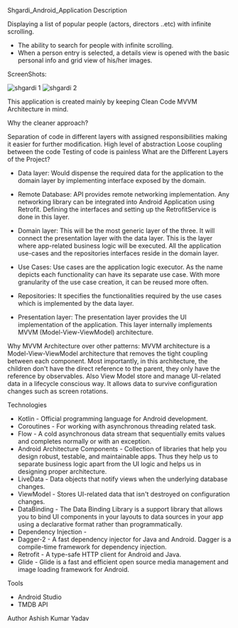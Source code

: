 Shgardi_Android_Application
Description

Displaying a list of popular people (actors, directors ..etc) with infinite scrolling.
* The ability to search for people with infinite scrolling.
* When a person entry is selected, a details view is opened with the basic personal info and grid view of his/her images.

ScreenShots:


![shgardi 1](https://github.com/user-attachments/assets/ca99cb35-3e59-41ab-803e-7fe76a909b72)  ![shgardi 2](https://github.com/user-attachments/assets/91a61606-5741-4015-9a93-81997824adb0) 


This application is created mainly by keeping Clean Code MVVM Architecture in mind.

Why the cleaner approach?

Separation of code in different layers with assigned responsibilities making it easier for further modification.
High level of abstraction
Loose coupling between the code
Testing of code is painless
What are the Different Layers of the Project?

* Data layer: Would dispense the required data for the application to the domain layer by implementing interface exposed by the domain.

* Remote Database: API provides remote networking implementation. Any networking library can be integrated into Android Application using Retrofit. Defining the interfaces and setting up the RetrofitService is done in this layer.

* Domain layer: This will be the most generic layer of the three. It will connect the presentation layer with the data layer. This is the layer where app-related business logic will be executed. All the application use-cases and the repositories interfaces reside in the domain layer.

* Use Cases: Use cases are the application logic executor. As the name depicts each functionality can have its separate use case. With more granularity of the use case creation, it can be reused more often.
* Repositories: It specifies the functionalities required by the use cases which is implemented by the data layer.

* Presentation layer: The presentation layer provides the UI implementation of the application. This layer internally implements MVVM (Model-View-ViewModel) architecture.

Why MVVM Architecture over other patterns: MVVM architecture is a Model-View-ViewModel architecture that removes the tight coupling between each component. Most importantly, in this architecture, the children don't have the direct reference to the parent, they only have the reference by observables. Also View Model store and manage UI-related data in a lifecycle conscious way. It allows data to survive configuration changes such as screen rotations.

Technologies

* Kotlin - Official programming language for Android development.
* Coroutines - For working with asynchronous threading related task.
* Flow - A cold asynchronous data stream that sequentially emits values and completes normally or with an exception.
* Android Architecture Components - Collection of libraries that help you design robust, testable, and maintainable apps. Thus they help us to separate business logic apart from the UI logic and helps us in designing proper architecture.
* LiveData - Data objects that notify views when the underlying database changes.
* ViewModel - Stores UI-related data that isn't destroyed on configuration changes.
* DataBinding - The Data Binding Library is a support library that allows you to bind UI components in your layouts to data sources in your app using a declarative format rather than programmatically.
* Dependency Injection -
* Dagger-2 - A fast dependency injector for Java and Android. Dagger is a compile-time framework for dependency injection.
* Retrofit - A type-safe HTTP client for Android and Java.
* Glide - Glide is a fast and efficient open source media management and image loading framework for Android.

Tools
* Android Studio
* TMDB API


Author
Ashish Kumar Yadav
